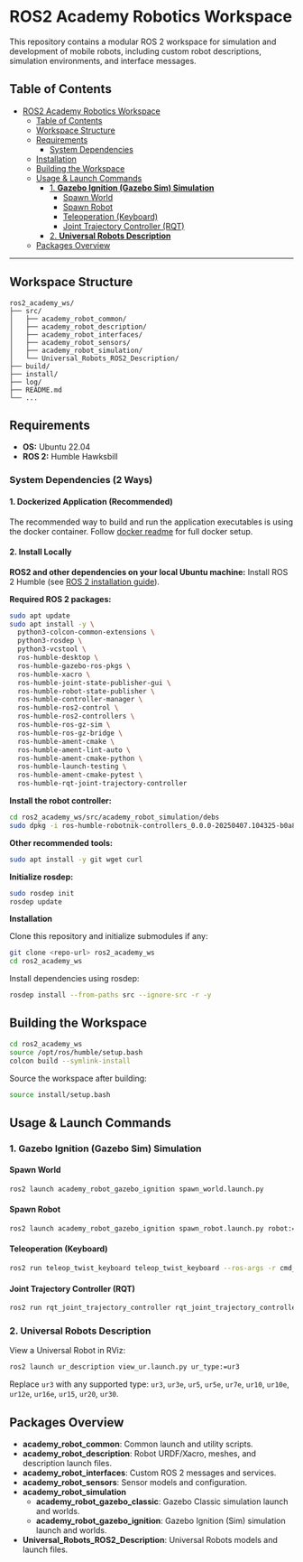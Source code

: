 # ROS2 Academy Robotics Workspace

This repository contains a modular ROS 2 workspace for simulation and development of mobile robots, including custom robot descriptions, simulation environments, and interface messages.

## Table of Contents

- [ROS2 Academy Robotics Workspace](#ros2-academy-robotics-workspace)
  - [Table of Contents](#table-of-contents)
  - [Workspace Structure](#workspace-structure)
  - [Requirements](#requirements)
    - [System Dependencies](#system-dependencies)
  - [Installation](#installation)
  - [Building the Workspace](#building-the-workspace)
  - [Usage \& Launch Commands](#usage--launch-commands)
    - [1. **Gazebo Ignition (Gazebo Sim) Simulation**](#1-gazebo-ignition-gazebo-sim-simulation)
      - [Spawn World](#spawn-world)
      - [Spawn Robot](#spawn-robot)
      - [Teleoperation (Keyboard)](#teleoperation-keyboard)
      - [Joint Trajectory Controller (RQT)](#joint-trajectory-controller-rqt)
    - [2. **Universal Robots Description**](#2-universal-robots-description)
  - [Packages Overview](#packages-overview)
---

## Workspace Structure

```
ros2_academy_ws/
├── src/
│   ├── academy_robot_common/
│   ├── academy_robot_description/
│   ├── academy_robot_interfaces/
│   ├── academy_robot_sensors/
│   ├── academy_robot_simulation/
│   └── Universal_Robots_ROS2_Description/
├── build/
├── install/
├── log/
├── README.md
└── ...
```

## Requirements

- **OS:** Ubuntu 22.04
- **ROS 2:** Humble Hawksbill

### System Dependencies (2 Ways)

#### 1. Dockerized Application (Recommended)

The recommended way to build and run the application executables is using the docker container. 
Follow [docker readme](docker/README.md) for full docker setup.


#### 2. Install Locally

**ROS2 and other dependencies on your local Ubuntu machine:**
Install ROS 2 Humble (see [ROS 2 installation guide](https://docs.ros.org/en/humble/Installation/Ubuntu-Install-Debians.html)).

**Required ROS 2 packages:**
```sh
sudo apt update
sudo apt install -y \
  python3-colcon-common-extensions \
  python3-rosdep \
  python3-vcstool \
  ros-humble-desktop \
  ros-humble-gazebo-ros-pkgs \
  ros-humble-xacro \
  ros-humble-joint-state-publisher-gui \
  ros-humble-robot-state-publisher \
  ros-humble-controller-manager \
  ros-humble-ros2-control \
  ros-humble-ros2-controllers \
  ros-humble-ros-gz-sim \
  ros-humble-ros-gz-bridge \
  ros-humble-ament-cmake \
  ros-humble-ament-lint-auto \
  ros-humble-ament-cmake-python \
  ros-humble-launch-testing \
  ros-humble-ament-cmake-pytest \
  ros-humble-rqt-joint-trajectory-controller 
```
**Install the robot controller:**
```sh
cd ros2_academy_ws/src/academy_robot_simulation/debs
sudo dpkg -i ros-humble-robotnik-controllers_0.0.0-20250407.104325-b0a866a_amd64.deb
```

**Other recommended tools:**
```sh
sudo apt install -y git wget curl
```

**Initialize rosdep:**
```sh
sudo rosdep init
rosdep update
```

**Installation**

Clone this repository and initialize submodules if any:
```sh
git clone <repo-url> ros2_academy_ws
cd ros2_academy_ws
```

Install dependencies using rosdep:
```sh
rosdep install --from-paths src --ignore-src -r -y
```

## Building the Workspace

```sh
cd ros2_academy_ws
source /opt/ros/humble/setup.bash
colcon build --symlink-install
```

Source the workspace after building:
```sh
source install/setup.bash
```

## Usage & Launch Commands

### 1. **Gazebo Ignition (Gazebo Sim) Simulation**

#### Spawn World
```sh
ros2 launch academy_robot_gazebo_ignition spawn_world.launch.py
```

#### Spawn Robot
```sh
ros2 launch academy_robot_gazebo_ignition spawn_robot.launch.py robot:=academy_robot robot_model:=academy_robot_plus has_arm:=true
```

#### Teleoperation (Keyboard)
```sh
ros2 run teleop_twist_keyboard teleop_twist_keyboard --ros-args -r cmd_vel:=/robot/robotnik_base_controller/cmd_vel -p stamped:=true
```

#### Joint Trajectory Controller (RQT)
```sh
ros2 run rqt_joint_trajectory_controller rqt_joint_trajectory_controller --ros-args -r __ns:=/robot
```

### 2. **Universal Robots Description**

View a Universal Robot in RViz:
```sh
ros2 launch ur_description view_ur.launch.py ur_type:=ur3
```
Replace `ur3` with any supported type: `ur3`, `ur3e`, `ur5`, `ur5e`, `ur7e`, `ur10`, `ur10e`, `ur12e`, `ur16e`, `ur15`, `ur20`, `ur30`.

## Packages Overview

- **academy_robot_common**: Common launch and utility scripts.
- **academy_robot_description**: Robot URDF/Xacro, meshes, and description launch files.
- **academy_robot_interfaces**: Custom ROS 2 messages and services.
- **academy_robot_sensors**: Sensor models and configuration.
- **academy_robot_simulation**
  - **academy_robot_gazebo_classic**: Gazebo Classic simulation launch and worlds.
  - **academy_robot_gazebo_ignition**: Gazebo Ignition (Sim) simulation launch and worlds.
- **Universal_Robots_ROS2_Description**: Universal Robots models and launch files.

